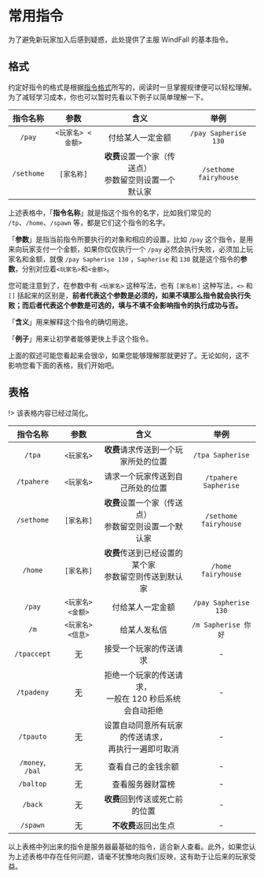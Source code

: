 # 常用指令

为了避免新玩家加入后感到疑惑，此处提供了主服 WindFall 的基本指令。

## 格式

约定好指令的格式是根据[指令格式](//docs.sotap.dev/#/wiki/command-format.md)所写的，阅读时一旦掌握规律便可以轻松理解。为了减轻学习成本，你也可以暂时先看以下例子以简单理解一下。

|  指令名称  |       参数        |                           含义                           |         举例          |
| :--------: | :---------------: | :------------------------------------------------------: | :-------------------: |
|   `/pay`   | `<玩家名> <金额>` |                     付给某人一定金额                     | `/pay Sapherise 130`  |
| `/sethome` |    `[家名称]`     | **收费**设置一个家（传送点）<br>参数留空则设置一个默认家 | `/sethome fairyhouse` |

上述表格中，「**指令名称**」就是指这个指令的名字，比如我们常见的 `/tp`、`/home`、`/spawn` 等，都是它们这个指令的名字。

「**参数**」是指当前指令所要执行的对象和相应的设置，比如 `/pay` 这个指令，是用来向玩家支付一个金额，如果你仅仅执行一个 `/pay` 必然会执行失败，必须加上玩家名和金额，就像 `/pay Sapherise 130` ，`Sapherise` 和 `130` 就是这个指令的**参数**，分别对应着`<玩家名>`和`<金额>`。

您可能注意到了，在参数中有 `<玩家名>` 这种写法，也有 `[家名称]` 这种写法，`<>` 和 `[]` 括起来的区别是，**前者代表这个参数是必须的，如果不填那么指令就会执行失败；而后者代表这个参数是可选的，填与不填不会影响指令的执行成功与否。**

「**含义**」用来解释这个指令的确切用途。

「**例子**」用来让初学者能够更快上手这个指令。

上面的叙述可能您看起来会很😵，如果您能够理解那就更好了。无论如何，这不影响您看下面的表格，我们开始吧。

## 表格

!> 该表格内容已经过简化。

|     指令名称     |       参数        |                           含义                            |         举例          |
| :--------------: | :---------------: | :-------------------------------------------------------: | :-------------------: |
|      `/tpa`      |    `<玩家名>`     |           **收费**请求传送到一个玩家所处的位置            |   `/tpa Sapherise`    |
|    `/tpahere`    |    `<玩家名>`     |             请求一个玩家传送到自己所处的位置              | `/tpahere Sapherise`  |
|    `/sethome`    |    `[家名称]`     | **收费**设置一个家（传送点）<br>参数留空则设置一个默认家  | `/sethome fairyhouse` |
|     `/home`      |    `[家名称]`     | **收费**传送到已经设置的某个家<br>参数留空则传送到默认家  |  `/home fairyhouse`   |
|      `/pay`      | `<玩家名> <金额>` |                     付给某人一定金额                      | `/pay Sapherise 130`  |
|       `/m`       | `<玩家名> <信息>` |                       给某人发私信                        |  `/m Sapherise 你好`  |
|   `/tpaccept`    |        无         |                  接受一个玩家的传送请求                   |           -           |
|    `/tpadeny`    |        无         | 拒绝一个玩家的传送请求，<br>一般在 120 秒后系统会自动拒绝 |           -           |
|    `/tpauto`     |        无         |  设置自动同意所有玩家的传送请求，<br>再执行一遍即可取消   |           -           |
| `/money`, `/bal` |        无         |                    查看自己的金钱余额                     |           -           |
|    `/baltop`     |        无         |                     查看服务器财富榜                      |           -           |
|     `/back`      |        无         |              **收费**回到传送或死亡前的位置               |           -           |
|     `/spawn`     |        无         |                   **不收费**返回出生点                    |           -           |

以上表格中列出来的指令是服务器最基础的指令，适合新人查看。此外，如果您认为上述表格中存在任何问题，请毫不犹豫地向我们反映，这有助于让后来的玩家受益。
